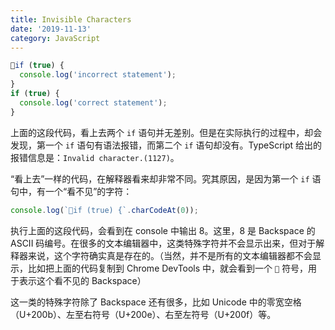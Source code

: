 ```yaml
---
title: Invisible Characters
date: '2019-11-13'
category: JavaScript
---
```


```javascript
if (true) {
  console.log('incorrect statement');
}
if (true) {
  console.log('correct statement');
}
```

上面的这段代码，看上去两个 `if` 语句并无差别。但是在实际执行的过程中，却会发现，第一个 `if` 语句有语法报错，而第二个 `if` 语句却没有。TypeScript 给出的报错信息是：`Invalid character.(1127)`。

“看上去”一样的代码，在解释器看来却非常不同。究其原因，是因为第一个 `if` 语句中，有一个“看不见”的字符：

```javascript
console.log(`if (true) {`.charCodeAt(0));
```

执行上面的这段代码，会看到在 console 中输出 8。这里，8 是 Backspace 的 ASCII 码编号。在很多的文本编辑器中，这类特殊字符并不会显示出来，但对于解释器来说，这个字符确实真是存在的。（当然，并不是所有的文本编辑器都不会显示，比如把上面的代码复制到 Chrome DevTools 中，就会看到一个 `🔴` 符号，用于表示这个看不见的 Backspace）

这一类的特殊字符除了 Backspace 还有很多，比如 Unicode 中的零宽空格（U+200b）、左至右符号（U+200e）、右至左符号（U+200f）等。
